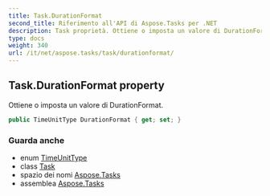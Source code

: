 ```yaml
---
title: Task.DurationFormat
second_title: Riferimento all'API di Aspose.Tasks per .NET
description: Task proprietà. Ottiene o imposta un valore di DurationFormat.
type: docs
weight: 340
url: /it/net/aspose.tasks/task/durationformat/
---
```

## Task.DurationFormat property

Ottiene o imposta un valore di DurationFormat.

```csharp
public TimeUnitType DurationFormat { get; set; }
```

### Guarda anche

* enum [TimeUnitType](../../timeunittype/)
* class [Task](../)
* spazio dei nomi [Aspose.Tasks](../../task/)
* assemblea [Aspose.Tasks](../../../)


